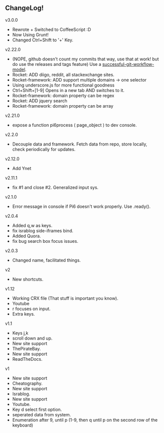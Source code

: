 ## ChangeLog!
v3.0.0
- Rewrote + Switched to CoffeeScript :D
- Now Using Grunt!
- Changed Ctrl+Shift to '+' Key.

v2.22.0
- (NOPE, github doesn't count my commits that way, use that at work! but do use the releases and tags feature) Use a [successful-git-workflow-model](http://nvie.com/posts/a-successful-git-branching-model/).
- Rocket: ADD diigo, reddit, all stackexchange sites.
- Rocket-framework: ADD support multiple domains -> one selector
- Using underscore.js for more functional goodness
- Ctrl+Shift+[1-9] Opens in a new tab AND switches to it.
- Rocket-framework: domain property can be regex
- Rocket: ADD jquery search
- Rocket-framework: domain property can be array

v2.21.0
- expose a function pi6process ( page_object ) to dev console.

v2.2.0
- Decouple data and framework. Fetch data from repo, store locally, check periodically for updates.

v2.12.0
- Add Ynet

v2.11.1
- fix #1 and close #2. Generalized input sys.

v2.1.0
- Error message in console if Pi6 doesn't work properly.
Use .ready().

v2.0.4
- Added q,w as keys.
- fix israblog side-iframes bind.
- Added Quora.
- fix bug search box focus issues.

v2.0.3
- Changed name, facilitated things.

v2
- New shortcuts.

v1.12
- Working CRX file (That stuff is important you know).
- Youtube
- r focuses on input.
- Extra keys.

v1.1
- Keys j,k
- scroll down and up.
- New site support
- ThePirateBay.
- New site support
- ReadTheDocs.

v1
- New site support
- Cheatography.
- New site support
- Israblog.
- New site support
- Youtube.
- Key d select first option.
- seperated data from system.
- Enumeration after 9, until p (1-9, then q until p on the second row of the keyboard)